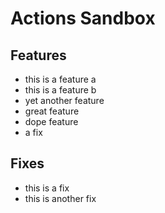 # Actions Sandbox

## Features

- this is a feature a
- this is a feature b
- yet another feature
- great feature
- dope feature
- a fix

## Fixes

- this is a fix
- this is another fix